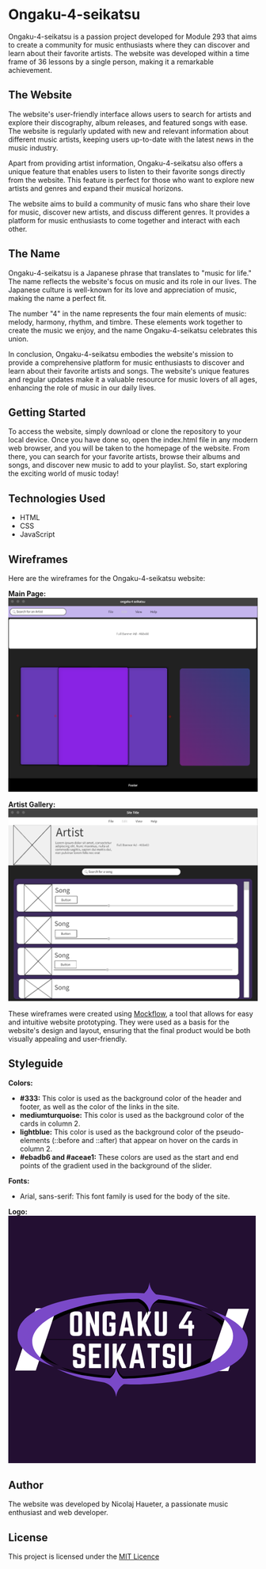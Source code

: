 # Ongaku-4-seikatsu
Ongaku-4-seikatsu is a passion project developed for Module 293 that aims to create a community for music enthusiasts where they can discover and learn about their favorite artists. The website was developed within a time frame of 36 lessons by a single person, making it a remarkable achievement.

## The Website
The website's user-friendly interface allows users to search for artists and explore their discography, album releases, and featured songs with ease. The website is regularly updated with new and relevant information about different music artists, keeping users up-to-date with the latest news in the music industry.

Apart from providing artist information, Ongaku-4-seikatsu also offers a unique feature that enables users to listen to their favorite songs directly from the website. This feature is perfect for those who want to explore new artists and genres and expand their musical horizons.

The website aims to build a community of music fans who share their love for music, discover new artists, and discuss different genres. It provides a platform for music enthusiasts to come together and interact with each other.

## The Name
Ongaku-4-seikatsu is a Japanese phrase that translates to "music for life." The name reflects the website's focus on music and its role in our lives. The Japanese culture is well-known for its love and appreciation of music, making the name a perfect fit.

The number "4" in the name represents the four main elements of music: melody, harmony, rhythm, and timbre. These elements work together to create the music we enjoy, and the name Ongaku-4-seikatsu celebrates this union.

In conclusion, Ongaku-4-seikatsu embodies the website's mission to provide a comprehensive platform for music enthusiasts to discover and learn about their favorite artists and songs. The website's unique features and regular updates make it a valuable resource for music lovers of all ages, enhancing the role of music in our daily lives.

## Getting Started
To access the website, simply download or clone the repository to your local device. Once you have done so, open the index.html file in any modern web browser, and you will be taken to the homepage of the website. From there, you can search for your favorite artists, browse their albums and songs, and discover new music to add to your playlist. So, start exploring the exciting world of music today!

## Technologies Used
- HTML
- CSS
- JavaScript

## Wireframes
Here are the wireframes for the Ongaku-4-seikatsu website:

**Main Page:**![Image of mainpage](Wireframes/Screenshot%202023-04-14%20133311.png)

**Artist Gallery:** ![Image of artist gallery](Wireframes/Screenshot%202023-04-14%20133411.png)

These wireframes were created using [Mockflow](https://wireframepro.mockflow.com), a tool that allows for easy and intuitive website prototyping. They were used as a basis for the website's design and layout, ensuring that the final product would be both visually appealing and user-friendly.

## Styleguide
**Colors:**
- **#333:** This color is used as the background color of the header and footer, as well as the color of the links in the site.
- **mediumturquoise:** This color is used as the background color of the cards in column 2.
- **lightblue:** This color is used as the background color of the pseudo-elements (::before and ::after) that appear on hover on the cards in column 2.
- **#ebadb6 and #aceae1:** These colors are used as the start and end points of the gradient used in the background of the slider.

**Fonts:**
- Arial, sans-serif: This font family is used for the body of the site.

**Logo:**
![Logo of the Website](Wireframes-Logo/Dise%C3%B1o%20sin%20t%C3%ADtulo.png)

## Author
The website was developed by Nicolaj Haueter, a passionate music enthusiast and web developer.

## License
This project is licensed under the [MIT Licence](LICENCE)